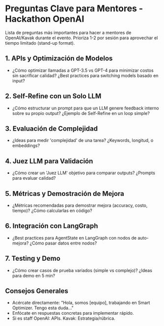 # Preguntas Clave para Mentores - Hackathon OpenAI

Lista de preguntas más importantes para hacer a mentores de OpenAI/Kavak durante el evento. Prioriza 1-2 por sesión para aprovechar el tiempo limitado (stand-up format).

## 1. APIs y Optimización de Modelos

- ¿Cómo optimizar llamadas a GPT-3.5 vs GPT-4 para minimizar costos sin sacrificar calidad? ¿Best practices para switching models basado en input?

## 2. Self-Refine con un Solo LLM

- ¿Cómo estructurar un prompt para que un LLM genere feedback interno sobre su propio output? ¿Ejemplo de Self-Refine en un loop simple?

## 3. Evaluación de Complejidad

- ¿Ideas para medir 'complejidad' de una tarea? ¿Keywords, longitud, o embeddings?

## 4. Juez LLM para Validación

- ¿Cómo crear un 'Juez LLM' objetivo para comparar outputs? ¿Prompts para evaluar calidad?

## 5. Métricas y Demostración de Mejora

- ¿Métricas recomendadas para demostrar mejora (accuracy, costo, tiempo)? ¿Cómo calcularlas en código?

## 6. Integración con LangGraph

- ¿Best practices para AgentState en LangGraph con nodos de auto-mejora? ¿Cómo pasar datos entre nodos?

## 7. Testing y Demo

- ¿Cómo crear casos de prueba variados (simple vs complejo)? ¿Ideas para demo en 5 min?

## Consejos Generales

- Acércate directamente: "Hola, somos [equipo], trabajando en Smart Optimizer. Tengo esta duda..."
- Enfócate en respuestas concretas para implementar rápido.
- Si es staff OpenAI: APIs. Kavak: Estrategia/rúbrica.
